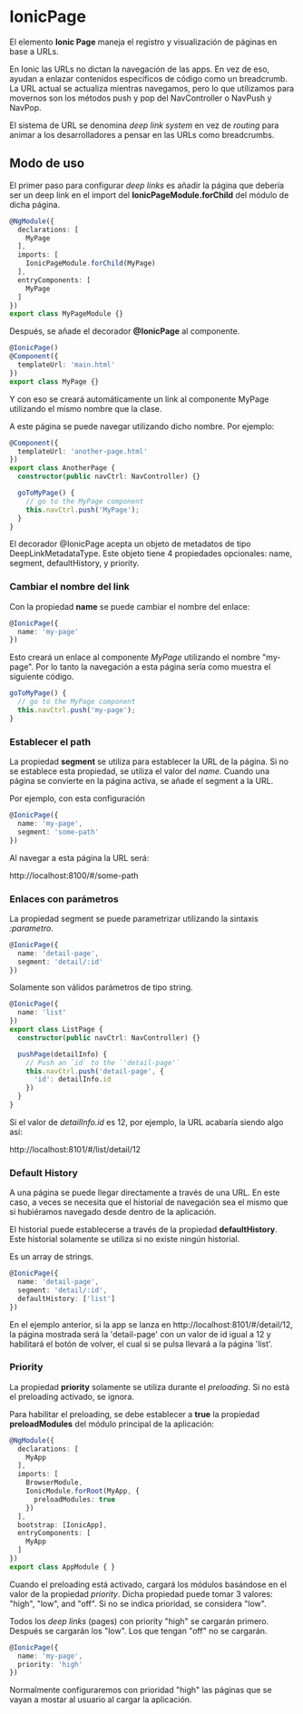# IonicPage

El elemento **Ionic Page** maneja el registro y visualización de páginas en base a URLs. 

En Ionic las URLs no dictan la navegación de las apps. En vez de eso, ayudan a enlazar contenidos específicos de código como un breadcrumb. La URL actual se actualiza mientras navegamos, pero lo que utilizamos para movernos son los métodos push y pop del NavController o NavPush y NavPop. 

El sistema de URL se denomina *deep link system* en vez de *routing* para animar a los desarrolladores a pensar en las URLs como breadcrumbs. 

## Modo de uso

El primer paso para configurar *deep links* es añadir la página que debería ser un deep link en el import del **IonicPageModule.forChild** del módulo de dicha página.

```typescript
@NgModule({
  declarations: [
    MyPage
  ],
  imports: [
    IonicPageModule.forChild(MyPage)
  ],
  entryComponents: [
    MyPage
  ]
})
export class MyPageModule {}
```

Después, se añade el decorador **@IonicPage** al componente.

```typescript
@IonicPage()
@Component({
  templateUrl: 'main.html'
})
export class MyPage {}
```

Y con eso se creará automáticamente un link al componente MyPage utilizando el mismo nombre que la clase.

A este página se puede navegar utilizando dicho nombre. Por ejemplo:

```typescript
@Component({
  templateUrl: 'another-page.html'
})
export class AnotherPage {
  constructor(public navCtrl: NavController) {}

  goToMyPage() {
    // go to the MyPage component
    this.navCtrl.push('MyPage');
  }
}
```

El decorador @IonicPage acepta un objeto de metadatos de tipo DeepLinkMetadataType. Este objeto tiene 4 propiedades opcionales: name, segment, defaultHistory, y priority.

### Cambiar el nombre del link

Con la propiedad **name** se puede cambiar el nombre del enlace:

```typescript
@IonicPage({
  name: 'my-page'
})
```

Esto creará un enlace al componente *MyPage* utilizando el nombre "my-page". Por lo tanto la navegación a esta página sería como muestra el siguiente código.

```typescript
goToMyPage() {
  // go to the MyPage component
  this.navCtrl.push('my-page');
}
```

### Establecer el path

La propiedad **segment** se utiliza para establecer la URL de la página. Si no se establece esta propiedad, se utiliza el valor del *name*. Cuando una página se convierte en la página activa, se añade el segment a la URL.

Por ejemplo, con esta configuración

```typescript
@IonicPage({
  name: 'my-page',
  segment: 'some-path'
})
```

Al navegar a esta página la URL será:

http://localhost:8100/#/some-path

### Enlaces con parámetros

La propiedad segment se puede parametrizar utilizando la sintaxis *:parametro*.

```typescript
@IonicPage({
  name: 'detail-page',
  segment: 'detail/:id'
})
```

Solamente son válidos parámetros de tipo string.

```typescript
@IonicPage({
  name: 'list'
})
export class ListPage {
  constructor(public navCtrl: NavController) {}

  pushPage(detailInfo) {
    // Push an `id` to the `'detail-page'`
    this.navCtrl.push('detail-page', {
      'id': detailInfo.id
    })
  }
}
```

Si el valor de *detailInfo.id* es 12, por ejemplo, la URL acabaría siendo algo así:

http://localhost:8101/#/list/detail/12

### Default History

A una página se puede llegar directamente a través de una URL. En este caso, a veces se necesita que el historial de navegación sea el mismo que si hubiéramos navegado desde dentro de la aplicación.

El historial puede establecerse a través de la propiedad **defaultHistory**.
Este historial solamente se utiliza si no existe ningún historial.

Es un array de strings.

```typescript
@IonicPage({
  name: 'detail-page',
  segment: 'detail/:id',
  defaultHistory: ['list']
})
```

En el ejemplo anterior, si la app se lanza en http://localhost:8101/#/detail/12, la página mostrada será la 'detail-page' con un valor de id igual a 12 y habilitará el botón de volver, el cual si se pulsa llevará a la página 'list'.

### Priority

La propiedad **priority** solamente se utiliza durante el *preloading*. Si no está el preloading activado, se ignora.

Para habilitar el preloading, se debe establecer a **true** la propiedad **preloadModules** del módulo principal de la aplicación:

```typescript
@NgModule({
  declarations: [
    MyApp
  ],
  imports: [
    BrowserModule,
    IonicModule.forRoot(MyApp, {
      preloadModules: true
    })
  ],
  bootstrap: [IonicApp],
  entryComponents: [
    MyApp
  ]
})
export class AppModule { }
```

Cuando el preloading está activado, cargará los módulos basándose en el valor de la propiedad *priority*. Dicha propiedad puede tomar 3 valores:  "high", "low", and "off". Si no se indica prioridad, se considera "low".

Todos los *deep links* (pages) con priority "high" se cargarán primero. Después se cargarán los "low". Los que tengan "off" no se cargarán.

```typescript
@IonicPage({
  name: 'my-page',
  priority: 'high'
})
```

Normalmente configuraremos con prioridad "high" las páginas que se vayan a mostar al usuario al cargar la aplicación.
